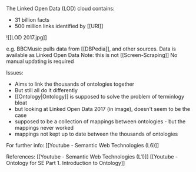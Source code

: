 The Linked Open Data (LOD) cloud contains:
 - 31 billion facts
 - 500 million links
identified by [[URI]]

![[LOD 2017.jpg]]

e.g. BBCMusic pulls data from [[DBPedia]], and other sources.
Data is available as Linked Open Data
Note: this is not [[Screen-Scraping]]
No manual updating is required

Issues:
 - Aims to link the thousands of ontologies together
 - But still all do it differently
 - [[Ontology|Ontology]] is supposed to solve the problem of terminlogy bloat
 - but looking at Linked Open Data 2017 (in image), doesn't seem to be the case
 - supposed to be a collection of mappings between ontologies - but the mappings never worked
 - mappings not kept up to date between the thousands of ontologies



For further info:
[[Youtube - Semantic Web Technologies (L6)]]

References:
[[Youtube - Semantic Web Technologies (L1)]]
[[Youtube - Ontology for SE Part 1. Introduction to Ontology]]